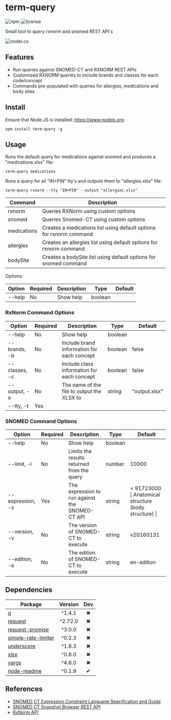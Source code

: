 # term-query

![npm](https://img.shields.io/npm/v/term-query.svg) ![license](https://img.shields.io/npm/l/term-query.svg)

Small tool to query rxnorm and snomed REST API's

![nodei.co](https://nodei.co/npm/term-query.png?downloads=true&downloadRank=true&stars=true)


## Features
- Run queries against SNOMED-CT and RXNORM REST APIs
- Customized RXNORM queries to include brands and classes for each code/concept
- Commands pre-populated with queries for allergies, medications and body sites

## Install

Ensure that Node.JS is installed: https://www.nodejs.org

`npm install term-query -g`

## Usage

Runs the default query for medications against snomed and produces a "medications.xlsx" file:

```
term-query medications
```

Runs a query for all "IN+PIN" tty's and outputs them to "allergies.xlsx" file:

```
term-query rxnorm --tty "IN+PIN" --output "allergies.xlsx"
```

| Command | Description |
| ------- | ----------- |
| rxnorm | Queries RXNorm using custom options |
| snomed | Queries Snomed-CT using custom options |
| medications | Creates a medications list using default options for rxnorm command |
| allergies | Creates an allergies list using default options for rxnorm command |
| bodySite | Creates a bodySite list using default options for snomed command |

Options:

| Option | Required | Description | Type | Default |
| ------ | -------- | ----------- | ---- | ------- |
| --help | No | Show help | boolean | |
  
### RxNorm Command Options

| Option | Required | Description | Type | Default |
| ------ | -------- | ----------- | ---- | ------- |
| --help | No | Show help | boolean | |
| --brands, -b | No | Include brand information for each concept | boolean | false |
| --classes, -c | No | Include class information for each concept | boolean | false |
| --output, -o | No | The name of the file to output the XLSX to | string | "output.xlsx" |
| --tty, -t | Yes | | | |

### SNOMED Command Options

| Option | Required | Description | Type | Default |
| ------ | -------- | ----------- | ---- | ------- |
| --help | No | Show help | boolean | |
| --limit, -l | No | Limits the results returned from the query | number | 10000 |
| --expression, -x | Yes | The expression to run against the SNOMED-CT API | string | < 91723000 \| Anatomical structure (body structure) \| |
| --version, -v | No | The version of SNOMED-CT to execute | string | v20160131 |
| --edition, -e | No | The edition of SNOMED-CT to execute | string | en-edition |
  
## Dependencies
Package | Version | Dev
--- |:---:|:---:
[q](https://www.npmjs.com/package/q) | ^1.4.1 | ✖
[request](https://www.npmjs.com/package/request) | ^2.72.0 | ✖
[request-promise](https://www.npmjs.com/package/request-promise) | ^3.0.0 | ✖
[simple-rate-limiter](https://www.npmjs.com/package/simple-rate-limiter) | ^0.2.3 | ✖
[underscore](https://www.npmjs.com/package/underscore) | ^1.8.3 | ✖
[xlsx](https://www.npmjs.com/package/xlsx) | ^0.8.0 | ✖
[yargs](https://www.npmjs.com/package/yargs) | ^4.6.0 | ✖
[node-readme](https://www.npmjs.com/package/node-readme) | ^0.1.9 | ✔


## References
- [SNOMED CT Expression Constraint Language Specification and Guide](http://ihtsdo.org/fileadmin/user_upload/doc/download/doc_ExpressionConstraintLanguageSpecificationAndGuide_Current-en-US_INT_20150820.pdf?ok)
- [SNOMED CT Snapshot Browser REST API](http://docs.snomedctsnapshotapi.apiary.io)
- [RxNorm API](https://rxnav.nlm.nih.gov/RxNormAPIs.html)